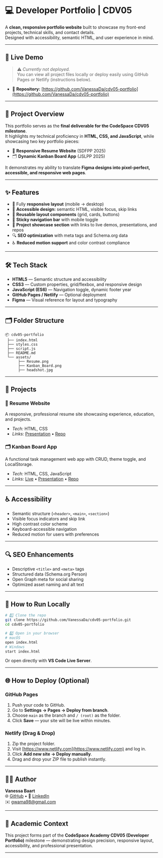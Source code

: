 # 💻 Developer Portfolio | CDV05

A **clean, responsive portfolio website** built to showcase my front-end projects, technical skills, and contact details.  
Designed with accessibility, semantic HTML, and user experience in mind.

---

## 🚀 Live Demo

> ⚠️ _Currently not deployed._  
> You can view all project files locally or deploy easily using GitHub Pages or Netlify (instructions below).

- 💾 **Repository:** [https://github.com/VanessaDa/cdv05-portfolio](https://github.com/VanessaDa/cdv05-portfolio)

---

## 🧩 Project Overview

This portfolio serves as the **final deliverable for the CodeSpace CDV05 milestone**.  
It highlights my technical proficiency in **HTML, CSS, and JavaScript**, while showcasing two key portfolio pieces:

- 🧾 **Responsive Resume Website** (SDFPP 2025)
- 🗂️ **Dynamic Kanban Board App** (JSLPP 2025)

It demonstrates my ability to translate **Figma designs into pixel-perfect, accessible, and responsive web pages**.

---

## ✨ Features

- 📱 Fully **responsive layout** (mobile → desktop)
- 🎨 **Accessible design:** semantic HTML, visible focus, skip links
- 🧱 **Reusable layout components** (grid, cards, buttons)
- 🧭 **Sticky navigation bar** with mobile toggle
- 📸 **Project showcase section** with links to live demos, presentations, and repos
- 🔍 **SEO optimization** with meta tags and Schema.org data
- ♿ **Reduced motion support** and color contrast compliance

---

## 🛠️ Tech Stack

- **HTML5** — Semantic structure and accessibility
- **CSS3** — Custom properties, grid/flexbox, and responsive design
- **JavaScript (ES6)** — Navigation toggle, dynamic footer year
- **GitHub Pages / Netlify** — Optional deployment
- **Figma** — Visual reference for layout and typography

---

## 🗂️ Folder Structure

```
📦 cdv05-portfolio
 ├── index.html
 ├── styles.css
 ├── script.js
 ├── README.md
 └── assets/
      ├── Resume.png
      ├── Kanban_Board.png
      ├── headshot.jpg
```

---

## 📸 Projects

### 🧾 **Resume Website**

A responsive, professional resume site showcasing experience, education, and projects.

- _Tech:_ HTML, CSS
- _Links:_ [Presentation](https://www.veed.io/view/881ab615-5c96-4ca7-9790-ed3f5a629149) • [Repo](https://github.com/VanessaDa/VANBAA25089_PTO2502_GroupA_VanessaBaart_SDFPP)

### 🗂️ **Kanban Board App**

A functional task management web app with CRUD, theme toggle, and LocalStorage.

- _Tech:_ HTML, CSS, JavaScript
- _Links:_ [Live](https://kanbanpp.netlify.app) • [Presentation](https://www.veed.io/view/6839d7c5-ffbb-4f25-91ab-fb90b17394ff) • [Repo](https://github.com/VanessaDa/VANBAA25089_PTO2502_GroupA_VanessaBaart_JSLPP)

---

## ♿ Accessibility

- Semantic structure (`<header>`, `<main>`, `<section>`)
- Visible focus indicators and skip link
- High contrast color scheme
- Keyboard-accessible navigation
- Reduced motion for users with preferences

---

## 🔍 SEO Enhancements

- Descriptive `<title>` and `<meta>` tags
- Structured data (Schema.org Person)
- Open Graph meta for social sharing
- Optimized asset naming and alt text

---

## 🧠 How to Run Locally

```bash
# 1️⃣ Clone the repo
git clone https://github.com/VanessaDa/cdv05-portfolio.git
cd cdv05-portfolio

# 2️⃣ Open in your browser
# macOS
open index.html
# Windows
start index.html
```

Or open directly with **VS Code Live Server**.

---

## 🌐 How to Deploy (Optional)

### GitHub Pages

1. Push your code to GitHub.
2. Go to **Settings → Pages → Deploy from branch**.
3. Choose `main` as the branch and `/ (root)` as the folder.
4. Click **Save** — your site will be live within minutes.

### Netlify (Drag & Drop)

1. Zip the project folder.
2. Visit [https://www.netlify.com](https://www.netlify.com) and log in.
3. Click **Add new site → Deploy manually**.
4. Drag and drop your ZIP file to publish instantly.

---

## 👩‍💻 Author

**Vanessa Baart**  
🌐 [GitHub](https://github.com/VanessaDa) • 💼 [LinkedIn](https://www.linkedin.com/in/vanessa-gwama-50841ab7)  
✉️ [gwama98@gmail.com](mailto:gwama98@gmail.com)

---

## 🏫 Academic Context

This project forms part of the **CodeSpace Academy CDV05 (Developer Portfolio)** milestone — demonstrating design precision, responsive layout, accessibility, and professional presentation.

---
